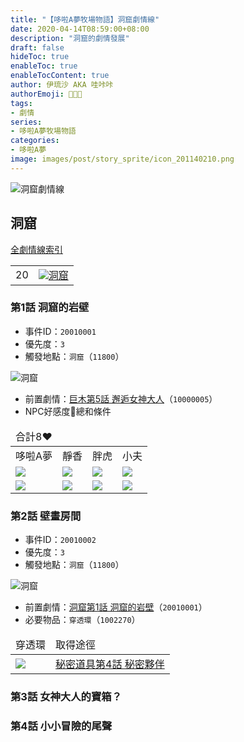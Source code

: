 ```yaml
---
title: "【哆啦A夢牧場物語】洞窟劇情線"
date: 2020-04-14T08:59:00+08:00
description: "洞窟的劇情發展"
draft: false
hideToc: true
enableToc: true
enableTocContent: true
author: 伊琉沙 AKA 哇咔咔
authorEmoji: 👩🏿‍🚀
tags: 
- 劇情
series:
- 哆啦A夢牧場物語
categories:
- 哆啦A夢
image: images/post/story_sprite/icon_201140210.png
---
```

![洞窟劇情線](/images/post/story_texture2d/EventImage_2300.png)
## 洞窟
[全劇情線索引](../doraemon-story-index/#劇情線)
<table>
    <tr>
        <td>20</td>
        <td align="center"><a href="../doraemon-story-20"><img src= "/images/post/story_sprite/icon_201140210.png">洞窟</a></td>
    </tr>
</table>

### 第1話 洞窟的岩壁
+ 事件ID：`20010001`
+ 優先度：`3`
+ 觸發地點：`洞窟`（`11800`）

![洞窟](/images/post/map/11800.png)
+ 前置劇情：[巨木第5話 邂逅女神大人](#第5話-邂逅女神大人)（`10000005`）
+ NPC好感度💝總和條件
<table>
    <thead>
        <tr>
            <td>合計8❤️</td>
        </tr>
    </thead>
    <tr>
        <td>哆啦A夢</td>
        <td>靜香</td>
        <td>胖虎</td>
        <td>小夫</td>
    </tr>
    <tr>
        <td><img src= "/images/post/story_sprite/icon_201041010.png"></td>
        <td><img src= "/images/post/story_sprite/icon_201041020.png"></td>
        <td><img src= "/images/post/story_sprite/icon_201041030.png"></td>
        <td><img src= "/images/post/story_sprite/icon_201041040.png"></td>
    </tr>
    <tr>
        <td><img src= "/images/post/story_sprite/icon_201060020.png"></td>
        <td><img src= "/images/post/story_sprite/icon_201060020.png"></td>
        <td><img src= "/images/post/story_sprite/icon_201060020.png"></td>
        <td><img src= "/images/post/story_sprite/icon_201060020.png"></td>
    </tr>
</table>

### 第2話 壁畫房間
+ 事件ID：`20010002`
+ 優先度：`3`
+ 觸發地點：`洞窟`（`11800`）

![洞窟](/images/post/map/11800.png)
+ 前置劇情：[洞窟第1話 洞窟的岩壁](#第1話-洞窟的岩壁)（`20010001`）
+ 必要物品：`穿透環`（`1002270`）
<table>
    <thead>
        <tr>
            <td>穿透環</td>
            <td>取得途徑</td>
        </tr>
    </thead>
    <tr>
        <td><img src= "/images/post/story_sprite/icon_1002270.png"></td>
        <td><a href="../doraemon-story-19#第4話-秘密夥伴">秘密道具第4話 秘密夥伴</a></td>
    </tr>
</table>

### 第3話 女神大人的寶箱？

### 第4話 小小冒險的尾聲

